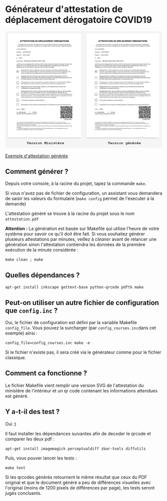 # Générateur d'attestation de déplacement dérogatoire COVID19

![Comparaison entre le document du ministère et celui généré](exemples/comparaison.png)

[Exemple d'attestation générée](exemples/attestation_exemple.pdf)

## Comment générer ?

Depuis votre console, à la racine du projet, tapez la commande ``make``.

Si vous n'avez pas de fichier de configuration, un assistant vous demandera de saisir les valeurs du formulaire (``make config`` permet de l'executer à la demande)

L'attestation généré se trouve à la racine du projet sous le nom ``attestation.pdf``

**Attention :** La génération est basée sur Makefile qui utilise l'heure de votre système pour savoir ce qu'il doit être fait. Si vous souhaitez générer plusieurs attestations par minutes, veillez à *cleaner* avant de relancer une génération sinon l'attestation contiendra les données de la première exécution de la minute considérée :

    make clean ; make

## Quelles dépendances ?

    apt-get install inkscape gettext-base python-qrcode pdftk make

## Peut-on utiliser un autre fichier de configuration que ``config.inc`` ?

Oui, le fichier de configuration est défini par la variable Makefile ``config_file``. Vous pouvez la surcharger (par ``config_courses.inc``dans cet exemple) ainsi :

    config_file=config_courses.inc make -e

Si le fichier n'existe pas, il sera créé via le générateur comme pour le fichier classique.

## Comment ca fonctionne ?

Le fichier Makefile vient remplir une version SVG de l'attestation du ministère de l'intérieur et un qr code contenant les informations attendues est généré.

## Y a-t-il des test ?

Oui :)

Il faut installer les dépendances suivantes afin de decoder le qrcode et comparer les deux pdf :

    apt-get install imagemagick perceptualdiff zbar-tools diffutils

Puis, vous pouver lancer les tests :

    make test

Si les qrcodes générés retournent le même résultat que ceux du PDF original et que le document généré a peu de différences visuelles avec l'original (moins de 1200 pixels de différences par page), les tests seront jugés concluants.

